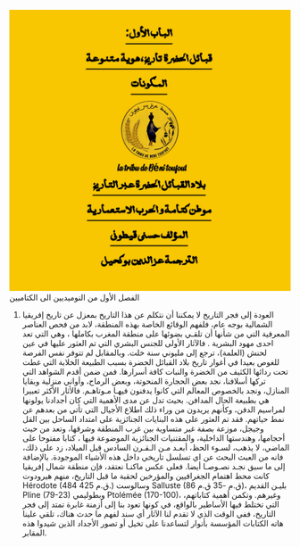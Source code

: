![](cover-beni-toufout.jpg)
الفصل الأول
من النوميديين الى الكتاميين
1. العودة إلى فجر التاريخ
لا يمكننا أن نتكلم عن هذا التاريخ بمعزل عن تاريخ إفريقيا الشمالية بوجه عام،
فلفهم الوقائع الخاصة بهذه المنطقة، لابد من فحص العناصر المعرفية التي من شأنها أن تلقـي بضوئها على منطقة المغرب بكاملها ، وهي التي تعد احدى مهود البشرية .
فالآثار الأولى للجنس البشري التي تم العثور عليها في عين لحنش (العلمة)، ترجع إلى مليوني سنة خلت. وبالمقابل لم تتوفر نفس الفرصة للغوص بعيدا في أغوار تاريخ بلاد القبائل الحضرة بسبب الطبيعة الخلابة التي غطت تحت ردائها الكثيف من الخضرة
والنبات كافة أسرارها. فمن ضمن أقدم الشواهد التي تركها أسلافنا، نجد بعض الحجارة المنحوتة، وبعض الرماح، وأواني منزلية وبقايا المنازل، ونجد بالخصوص المعالم التي كانوا يدفنون فيهـا مـوتاهـم. فالأثار الأكثر تعبيرا هي بطبيعة الحال المدافن. بحيث تدل عن
مدى الأهمية التي كان أجدادنا يولونها لمراسيم الدفن، وكأنهم يريدون من وراء ذلك اطلاع الأجيال التي تأتي من بعدهم عن نمط حياتهم. فقد تم العثور على هذه البنايات الجنائزية على امتداد الساحل بين القل وجيجل، موزعة بصفة غير متساوية بين غرب
المنطقة وشرقها، وتعد من حيث أحجامها، وهندستها الداخلية، والمقتنيات الجنائزية الموضوعة فيها ، كتابا مفتوحا على الماضي، لا يذهب، لسـوء الحظ، أبعـد مـن الـقـرن السادس قبل الميلاد، زد على ذلك، فانه من العبث البحث عن اي تسلسل تاريخي داخل
هذه الأشياء الموجودة.
بالإضافة إلى ما سبق نجـد نصـوصـا أيضا. فعلى عكس ماكنـا نعتقد، فإن منطقة شمال إفريقيا كانت محط اهتمام الجغرافيين والمؤرخين لحقبة ما قبل التاريخ، منهم هيرودوت Hérodote (484 425 ق.م.) وسالوست Salluste (86 ق.م -35 ق.م)، بليـن
القديم Pline (79-23) وبطوليمي Ptolémée (170-100)، وغيرهم. وتكمن أهمية كتاباتهم، التي تختلط فيها الأساطير بالواقع، في كونها تعود بنا إلى أزمنة غابرة تمتد إلى فجر التاريخ، ففي الوقت الذي لا تقدم لنا الآثار أي سند لفهم ما حدث هناك، تلقي
علينا هاته الكتابات المؤسسة بأنوار لتساعدنا على تخيل أو تصور الأجداد الذين شيدوا هذه المقابر.
